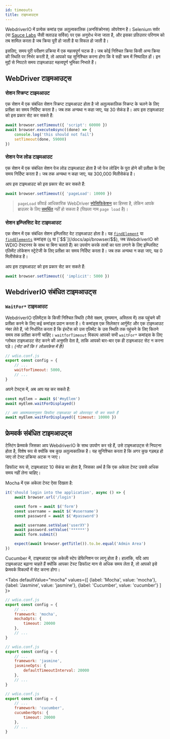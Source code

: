 ```yaml
---
id: timeouts
title: टाइमआउट्स
---
```


WebdriverIO में प्रत्येक कमांड एक अतुल्यकालिक (अनसिंक्रोनस) ऑपरेशन है। Selenium सर्वर (या [Sauce Labs](https://saucelabs.com) जैसी क्लाउड सर्विस) पर एक अनुरोध भेजा जाता है, और इसका प्रतिउत्तर परिणाम को तब शामिल करता है जब क्रिया पूरी हो जाती है या विफल हो जाती है।

इसलिए, समय पूरी परीक्षण प्रक्रिया में एक महत्वपूर्ण घटक है। जब कोई निश्चित क्रिया किसी अन्य क्रिया की स्थिति पर निर्भर करती है, तो आपको यह सुनिश्चित करना होगा कि वे सही क्रम में निष्पादित हों। इन मुद्दों से निपटते समय टाइमआउट महत्वपूर्ण भूमिका निभाते हैं।

<LiteYouTubeEmbed
    id="5oI37h4qxEw"
    title="Timeouts"
/>

## WebDriver टाइमआउट्स

### सेशन स्क्रिप्ट टाइमआउट

एक सेशन में एक संबंधित सेशन स्क्रिप्ट टाइमआउट होता है जो अतुल्यकालिक स्क्रिप्ट के चलने के लिए प्रतीक्षा का समय निर्दिष्ट करता है। जब तक अन्यथा न कहा जाए, यह 30 सेकंड है। आप इस टाइमआउट को इस प्रकार सेट कर सकते हैं:

```js
await browser.setTimeout({ 'script': 60000 })
await browser.executeAsync((done) => {
    console.log('this should not fail')
    setTimeout(done, 59000)
})
```

### सेशन पेज लोड टाइमआउट

एक सेशन में एक संबंधित सेशन पेज लोड टाइमआउट होता है जो पेज लोडिंग के पूरा होने की प्रतीक्षा के लिए समय निर्दिष्ट करता है। जब तक अन्यथा न कहा जाए, यह 300,000 मिलीसेकंड है।

आप इस टाइमआउट को इस प्रकार सेट कर सकते हैं:

```js
await browser.setTimeout({ 'pageLoad': 10000 })
```

> `pageLoad` कीवर्ड आधिकारिक WebDriver [स्पेसिफिकेशन](https://www.w3.org/TR/webdriver/#set-timeouts) का हिस्सा है, लेकिन आपके ब्राउज़र के लिए [समर्थित](https://github.com/seleniumhq/selenium-google-code-issue-archive/issues/687) नहीं हो सकता है (पिछला नाम `page load` है)।

### सेशन इम्प्लिसिट वेट टाइमआउट

एक सेशन में एक संबंधित सेशन इम्प्लिसिट वेट टाइमआउट होता है। यह [`findElement`](/docs/api/webdriver#findelement) या [`findElements`](/docs/api/webdriver#findelements) कमांड्स ([`$`](/docs/api/browser/$) या [`$$`](/docs/api/browser/$$), जब WebdriverIO को WDIO टेस्टरनर के साथ या बिना चलाते हैं) का उपयोग करके तत्वों का पता लगाने के लिए इम्प्लिसिट एलिमेंट लोकेशन स्ट्रेटेजी के लिए प्रतीक्षा का समय निर्दिष्ट करता है। जब तक अन्यथा न कहा जाए, यह 0 मिलीसेकंड है।

आप इस टाइमआउट को इस प्रकार सेट कर सकते हैं:

```js
await browser.setTimeout({ 'implicit': 5000 })
```

## WebdriverIO संबंधित टाइमआउट्स

### `WaitFor*` टाइमआउट

WebdriverIO एलिमेंट्स के किसी निश्चित स्थिति (जैसे सक्षम, दृश्यमान, अस्तित्व में) तक पहुंचने की प्रतीक्षा करने के लिए कई कमांड्स प्रदान करता है। ये कमांड्स एक सिलेक्टर आर्गुमेंट और एक टाइमआउट नंबर लेते हैं, जो निर्धारित करता है कि इंस्टेंस को उस एलिमेंट के उस स्थिति तक पहुंचने के लिए कितने समय तक प्रतीक्षा करनी चाहिए। `waitforTimeout` विकल्प आपको सभी `waitFor*` कमांड्स के लिए ग्लोबल टाइमआउट सेट करने की अनुमति देता है, ताकि आपको बार-बार एक ही टाइमआउट सेट न करना पड़े। _(नोट करें कि `f` लोअरकेस में है!)_

```js
// wdio.conf.js
export const config = {
    // ...
    waitforTimeout: 5000,
    // ...
}
```

अपने टेस्ट्स में, अब आप यह कर सकते हैं:

```js
const myElem = await $('#myElem')
await myElem.waitForDisplayed()

// आप आवश्यकतानुसार डिफॉल्ट टाइमआउट को ओवरराइट भी कर सकते हैं
await myElem.waitForDisplayed({ timeout: 10000 })
```

## फ्रेमवर्क संबंधित टाइमआउट्स

टेस्टिंग फ्रेमवर्क जिसका आप WebdriverIO के साथ उपयोग कर रहे हैं, उसे टाइमआउट्स से निपटना होता है, विशेष रूप से क्योंकि सब कुछ अतुल्यकालिक है। यह सुनिश्चित करता है कि अगर कुछ गड़बड़ हो जाए तो टेस्ट प्रक्रिया अटक न जाए।

डिफॉल्ट रूप से, टाइमआउट 10 सेकंड का होता है, जिसका अर्थ है कि एक अकेला टेस्ट उससे अधिक समय नहीं लेना चाहिए।

Mocha में एक अकेला टेस्ट ऐसा दिखता है:

```js
it('should login into the application', async () => {
    await browser.url('/login')

    const form = await $('form')
    const username = await $('#username')
    const password = await $('#password')

    await username.setValue('userXY')
    await password.setValue('******')
    await form.submit()

    expect(await browser.getTitle()).to.be.equal('Admin Area')
})
```

Cucumber में, टाइमआउट एक अकेली स्टेप डेफिनिशन पर लागू होता है। हालांकि, यदि आप टाइमआउट बढ़ाना चाहते हैं क्योंकि आपका टेस्ट डिफॉल्ट मान से अधिक समय लेता है, तो आपको इसे फ्रेमवर्क विकल्पों में सेट करना होगा।

<Tabs
  defaultValue="mocha"
  values={[
    {label: 'Mocha', value: 'mocha'},
    {label: 'Jasmine', value: 'jasmine'},
    {label: 'Cucumber', value: 'cucumber'}
  ]
}>
<TabItem value="mocha">

```js
// wdio.conf.js
export const config = {
    // ...
    framework: 'mocha',
    mochaOpts: {
        timeout: 20000
    },
    // ...
}
```

</TabItem>
<TabItem value="jasmine">

```js
// wdio.conf.js
export const config = {
    // ...
    framework: 'jasmine',
    jasmineOpts: {
        defaultTimeoutInterval: 20000
    },
    // ...
}
```

</TabItem>
<TabItem value="cucumber">

```js
// wdio.conf.js
export const config = {
    // ...
    framework: 'cucumber',
    cucumberOpts: {
        timeout: 20000
    },
    // ...
}
```

</TabItem>
</Tabs>